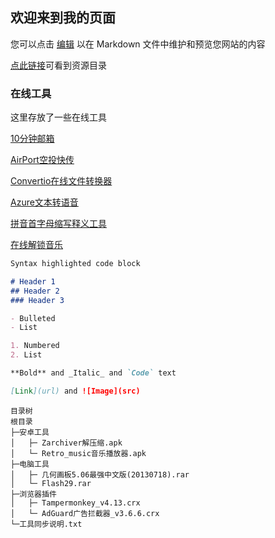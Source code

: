 ## 欢迎来到我的页面

您可以点击 [编辑](https://github.com/aabbaabc/aabbaabc.github.io/edit/main/index.md) 以在 Markdown 文件中维护和预览您网站的内容

[点此链接](https://aabbaabc.github.io/ziyuan.html)可看到资源目录


### 在线工具

这里存放了一些在线工具

[10分钟邮箱](https://10minutemail.org/)

[AirPort空投快传](https://airportal.cn/)

[Convertio在线文件转换器](https://convertio.co/zh)

[Azure文本转语音](https://azure.microsoft.com/zh-cn/services/cognitive-services/text-to-speech/)

[拼音首字母缩写释义工具](https://lab.magiconch.com/nbnhhsh/)

[在线解锁音乐](https://aabbaabc.github.io/unlock_music/)

```markdown
Syntax highlighted code block

# Header 1
## Header 2
### Header 3

- Bulleted
- List

1. Numbered
2. List

**Bold** and _Italic_ and `Code` text

[Link](url) and ![Image](src)
```

```
目录树
根目录
├─安卓工具
│   ├─ Zarchiver解压缩.apk
│   └─ Retro_music音乐播放器.apk
├─电脑工具
│   ├─ 几何画板5.06最强中文版(20130718).rar
│   └─ Flash29.rar
├─浏览器插件
│   ├─ Tampermonkey_v4.13.crx
│   └─ AdGuard广告拦截器_v3.6.6.crx
└─工具同步说明.txt
```

